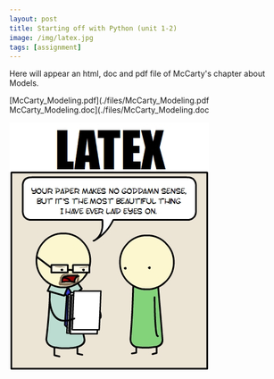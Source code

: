 ```yaml
---
layout: post
title: Starting off with Python (unit 1-2)
image: /img/latex.jpg
tags: [assignment]
---
```


Here will appear an html, doc and pdf file of McCarty's chapter about Models. 


[McCarty_Modeling.pdf](./files/McCarty_Modeling.pdf
McCarty_Modeling.doc](./files/McCarty_Modeling.doc

![LaTeX](/img/latex.jpg "latex")


